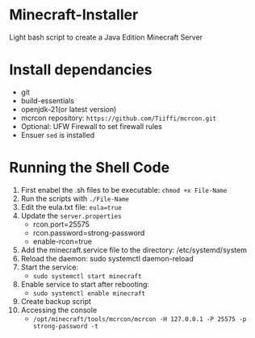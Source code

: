# Minecraft-Installer
Light bash script to create a Java Edition Minecraft Server 

# Install dependancies
- git
- build-essentials
- openjdk-21(or latest version)
- mcrcon repository: `https://github.com/Tiiffi/mcrcon.git`
- Optional: UFW Firewall to set firewall rules
- Ensuer `sed` is installed



# Running the Shell Code
1. First enabel the .sh files to be executable: `chmod +x File-Name`
2. Run the scripts with `./File-Name`
3. Edit the eula.txt file: `eula=true`
4. Update the `server.properties`
	- rcon.port=25575
	- rcon.password=strong-password 
	- enable-rcon=true
5. Add the minecraft.service file to the directory: /etc/systemd/system
6. Reload the daemon: sudo systemctl daemon-reload
7. Start the service: 
	- `sudo systemctl start minecraft`
8. Enable service to start after rebooting:
	- `sudo systemctl enable minecraft`
9. Create backup script
10. Accessing the console
	- `/opt/minecraft/tools/mcrcon/mcrcon -H 127.0.0.1 -P 25575 -p strong-password -t`
